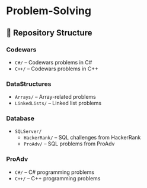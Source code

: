 # Problem-Solving


## 📂 Repository Structure

### Codewars
- `C#/` – Codewars problems in C#
- `C++/` – Codewars problems in C++

### DataStructures
- `Arrays/` – Array-related problems
- `LinkedLists/` – Linked list problems

### Database
- `SQLServer/`  
  - `HackerRank/` – SQL challenges from HackerRank  
  - `ProAdv/` – SQL problems from ProAdv

### ProAdv
- `C#/` – C# programming problems  
- `C++/` – C++ programming problems

